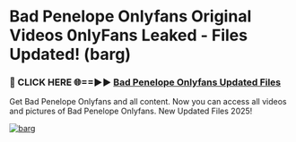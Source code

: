 # Bad Penelope Onlyfans Original Videos 0nlyFans Leaked - Files Updated! (barg)

<h3>🔴 CLICK HERE 🌐==►► <a href="https://tinyurl.com/x26r9saj" rel="nofollow">Bad Penelope Onlyfans Updated Files</a></h3>

Get Bad Penelope Onlyfans and all content. Now you can access all videos and pictures of Bad Penelope Onlyfans. New Updated Files 2025!

[![barg](https://i.imgur.com/LkgZPqh.gif)](https://tinyurl.com/x26r9saj)
